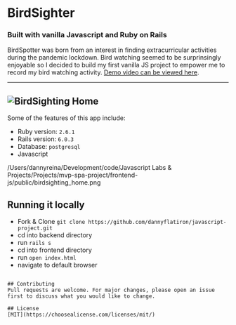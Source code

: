# BirdSighter
### Built with vanilla Javascript and Ruby on Rails 

BirdSpotter was born from an interest in finding extracurricular activities during the pandemic lockdown. Bird watching seemed to be surprinsingly enjoyable so I decided to build my first vanilla JS project to empower me to record my bird watching activity. [Demo video can be viewed here](https://www.youtube.com/watch?v=ODzlbJ79Mmw). 

---
![BirdSighting Home](https://github.com/dannyflatiron/mvp-spa-project/blob/master/frontend-js/public/birdsighting_home.png?raw=true)
---

Some of the features of this app include:

* Ruby version: `2.6.1`
* Rails version: `6.0.3`
* Database: `postgresql`
* Javascript

/Users/dannyreina/Development/code/Javascript Labs & Projects/Projects/mvp-spa-project/frontend-js/public/birdsighting_home.png
## Running it locally
- Fork & Clone `git clone https://github.com/dannyflatiron/javascript-project.git`
- cd into backend directory
- run `rails s`
- cd into frontend directory
- run `open index.html`
- navigate to default browser
```

## Contributing
Pull requests are welcome. For major changes, please open an issue first to discuss what you would like to change.

## License
[MIT](https://choosealicense.com/licenses/mit/)